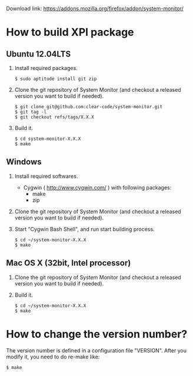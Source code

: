 Download link: https://addons.mozilla.org/firefox/addon/system-monitor/

# How to build XPI package

## Ubuntu 12.04LTS

 1. Install required packages.
    
        $ sudo aptitude install git zip
    
 2. Clone the git repository of System Monitor (and checkout a released version
    you want to build if needed).
    
        $ git clone git@github.com:clear-code/system-monitor.git
        $ git tag -l
        $ git checkout refs/tags/X.X.X
    
 3. Build it.
    
        $ cd system-monitor-X.X.X
        $ make
    

## Windows

 1. Install required softwares.
    * Cygwin ( http://www.cygwin.com/ ) with following packages:
      * make
      * zip
 2. Clone the git repository of System Monitor (and checkout a released version
    you want to build if needed).
 3. Start "Cygwin Bash Shell", and run start building process.
    
        $ cd ~/system-monitor-X.X.X
        $ make
    

## Mac OS X (32bit, Intel processor)

 1. Clone the git repository of System Monitor (and checkout a released version
    you want to build if needed).
 2. Build it.
    
        $ cd ~/system-monitor-X.X.X
        $ make
    

# How to change the version number?

The version number is defined in a configuration file "VERSION".
After you modify it, you need to do re-make like:

    $ make
